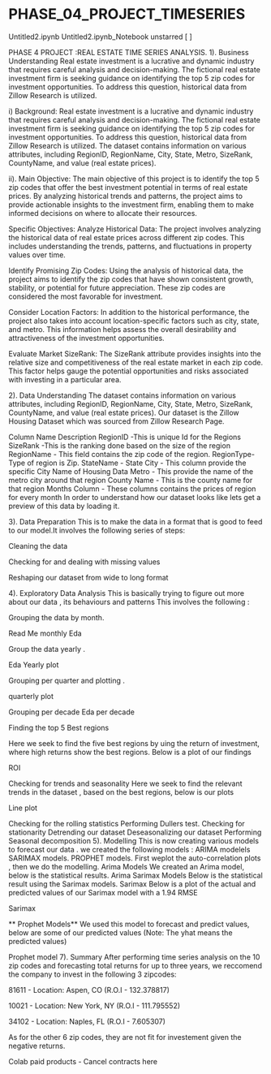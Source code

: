 # PHASE_04_PROJECT_TIMESERIES

Untitled2.ipynb
Untitled2.ipynb_Notebook unstarred
[ ]

PHASE 4 PROJECT :REAL ESTATE TIME SERIES ANALYSIS.
1). Business Understanding
Real estate investment is a lucrative and dynamic industry that requires careful analysis and decision-making. The fictional real estate investment firm is seeking guidance on identifying the top 5 zip codes for investment opportunities. To address this question, historical data from Zillow Research is utilized.

i) Background:
Real estate investment is a lucrative and dynamic industry that requires careful analysis and decision-making. The fictional real estate investment firm is seeking guidance on identifying the top 5 zip codes for investment opportunities. To address this question, historical data from Zillow Research is utilized. The dataset contains information on various attributes, including RegionID, RegionName, City, State, Metro, SizeRank, CountyName, and value (real estate prices).

ii). Main Objective:
The main objective of this project is to identify the top 5 zip codes that offer the best investment potential in terms of real estate prices. By analyzing historical trends and patterns, the project aims to provide actionable insights to the investment firm, enabling them to make informed decisions on where to allocate their resources.

Specific Objectives:
Analyze Historical Data: The project involves analyzing the historical data of real estate prices across different zip codes. This includes understanding the trends, patterns, and fluctuations in property values over time.

Identify Promising Zip Codes: Using the analysis of historical data, the project aims to identify the zip codes that have shown consistent growth, stability, or potential for future appreciation. These zip codes are considered the most favorable for investment.

Consider Location Factors: In addition to the historical performance, the project also takes into account location-specific factors such as city, state, and metro. This information helps assess the overall desirability and attractiveness of the investment opportunities.

Evaluate Market SizeRank: The SizeRank attribute provides insights into the relative size and competitiveness of the real estate market in each zip code. This factor helps gauge the potential opportunities and risks associated with investing in a particular area.

2). Data Understanding
The dataset contains information on various attributes, including RegionID, RegionName, City, State, Metro, SizeRank, CountyName, and value (real estate prices). Our dataset is the Zillow Housing Dataset which was sourced from Zillow Research Page.

Column Name Description
RegionID -This is unique Id for the Regions
SizeRank -This is the ranking done based on the size of the region
RegionName - This field contains the zip code of the region.
RegionType- Type of region is Zip.
StateName - State
City - This column provide the specific City Name of Housing Data
Metro - This provide the name of the metro city around that region
County Name - This is the county name for that region
Months Column - These columns contains the prices of region for every month
In order to understand how our dataset looks like lets get a preview of this data by loading it.

3). Data Preparation
This is to make the data in a format that is good to feed to our model.It involves the following series of steps:

Cleaning the data

Checking for and dealing with missing values

Reshaping our dataset from wide to long format

4). Exploratory Data Analysis
This is basically trying to figure out more about our data , its behaviours and patterns This involves the following :

Grouping the data by month.

Read Me monthly Eda

Group the data yearly .

Eda Yearly plot

Grouping per quarter and plotting .

quarterly plot

Grouping per decade
Eda per decade

Finding the top 5 Best regions

Here we seek to find the five best regions by uing the return of investment, where high returns show the best regions. Below is a plot of our findings

ROI

Checking for trends and seasonality Here we seek to find the relevant trends in the dataset , based on the best regions, below is our plots

Line plot

Checking for the rolling statistics
Performing Dullers test.
Checking for stationarity
Detrending our dataset
Deseasonalizing our dataset
Performing Seasonal decomposition
5). Modelling
This is now creating various models to forecast our data . we created the following models :
ARIMA modelels
SARIMAX models.
PROPHET models.
First weplot the auto-correlation plots , then we do the modelling.
Arima Models
We created an Arima model, below is the statistical results.
Arima
Sarimax Models
Below is the statistical result using the Sarimax models.
Sarimax
Below is a plot of the actual and predicted values of our Sarimax model with a 1.94 RMSE

Sarimax

** Prophet Models** We used this model to forecast and predict values, below are some of our predicted values (Note: The yhat means the predicted values)

Prophet model
7). Summary
After performing time series analysis on the 10 zip codes and forecasting total returns for up to three years, we reccomend the company to invest in the following 3 zipcodes:

81611 - Location: Aspen, CO (R.O.I - 132.378817)

10021 - Location: New York, NY (R.O.I - 111.795552)

34102 - Location: Naples, FL (R.O.I - 7.605307)

As for the other 6 zip codes, they are not fit for investement given the negative returns.

Colab paid products - Cancel contracts here
